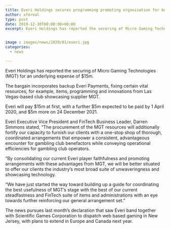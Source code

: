 ```yaml
---
title: Everi Holdings secures programming promoting organization for beginning 15m
author: xforeal 
type: post
date: 2019-12-30T00:00:00+00:00
excerpt: Everi Holdings has reported the securing of Micro Gaming Technologies (MGT) for an underlying expense of $15m


image : images/news/2020/01/everi.jpg
categories:
  - news

---
```

Everi Holdings has reported the securing of Micro Gaming Technologies (MGT) for an underlying expense of $15m.

The bargain incorporates backup Everi Payments, fixing certain vital resources, for example, items, programming and innovations from Las Vegas-based club showcasing supplier MGT.

Everi will pay $15m at first, with a further $5m expected to be paid by 1 April 2020, and $5m more on 24 December 2021.

Everi Executive Vice President and FinTech Business Leader, Darren Simmons stated, &ldquo;The procurement of the MGT resources will additionally fortify our capacity to furnish our clients with a one-stop shop of thorough, coordinated arrangements that empower a consistent, advantageous encounter for gambling club benefactors while conveying operational efficiencies for gambling club operators.

&ldquo;By consolidating our current Everi player faithfulness and promoting arrangements with these advantages from MGT, we will be better situated to offer our clients the industry&rsquo;s most broad suite of unwaveringness and showcasing technology.

&ldquo;We have just started the way toward building up a guide for coordinating the best usefulness of MGT&rsquo;s stage with the best of our current steadfastness and FinTech suite of items and administrations with an eye towards further reinforcing our general arrangement set.&rdquo;

The news pursues last month&rsquo;s declaration that saw Everi band together with Scientific Games Corporation to dispatch web based gaming in New Jersey, with plans to extend in Europe and Canada next year.